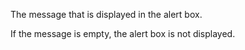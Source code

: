 ﻿The message that is displayed in the alert box.

If the message is empty, the alert box is not displayed.